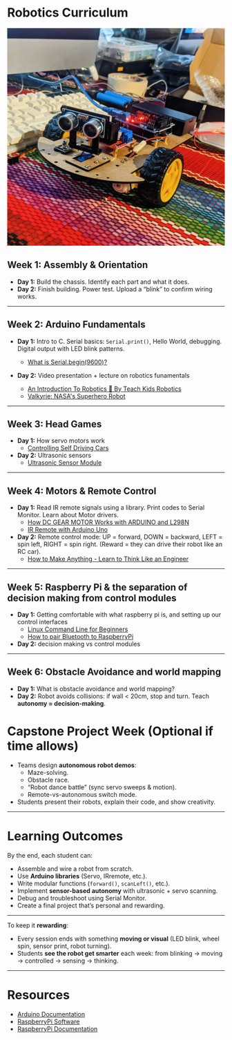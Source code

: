 # Robotics Curriculum

![Robot car built](images/robot.jpeg)

## Week 1: Assembly & Orientation

* **Day 1:** Build the chassis. Identify each part and what it does.
* **Day 2:** Finish building. Power test. Upload a “blink” to confirm wiring works.



---

## Week 2: Arduino Fundamentals

- **Day 1:** Intro to C. Serial basics: `Serial.print()`, Hello World, debugging. Digital output with LED blink patterns.
  - [What is Serial.begin(9600)?](https://www.youtube.com/watch?v=8GX5brSZ_1E)
- **Day 2:** Video presentation + lecture on robotics funamentals

  - [An Introduction To Robotics 🤖 By Teach Kids Robotics](https://www.youtube.com/watch?v=HvMQONnCXbE)
  - [Valkyrie: NASA's Superhero Robot](https://www.youtube.com/watch?v=IE-YBaYjbqY)


---

## Week 3: Head Games

- **Day 1:** How servo motors work
  - [Controlling Self Driving Cars](https://youtu.be/4Y7zG48uHRo)
- **Day 2:** Ultrasonic sensors
  - [Ultrasonic Sensor Module](https://youtu.be/KGwtit2bFyo)

---

## Week 4: Motors & Remote Control

- **Day 1:** Read IR remote signals using a library. Print codes to Serial Monitor. Learn about Motor drivers.
  - [How DC GEAR MOTOR Works with ARDUINO and L298N](https://youtu.be/GPVC84D5ULw)
  - [IR Remote with Arduino Uno](https://youtu.be/q97VE3oEwIc)
- **Day 2:** Remote control mode: UP = forward, DOWN = backward, LEFT = spin left, RIGHT = spin right. (Reward = they can drive their robot like an RC car).
  - [How to Make Anything - Learn to Think Like an Engineer](https://www.youtube.com/watch?v=IIwTCyu2wS4)

---

## Week 5: Raspberry Pi & the separation of decision making from control modules

- **Day 1:** Getting comfortable with what raspberry pi is, and setting up our control interfaces
  - [Linux Command Line for Beginners](https://youtu.be/16d2lHc0Pe8)
  - [How to pair Bluetooth to RaspberryPi](https://www.youtube.com/watch?v=lHwvoFLbAkM)
- **Day 2:** decision making vs control modules

---

## Week 6: Obstacle Avoidance and world mapping

- **Day 1:** What is obstacle avoidance and world mapping?
- **Day 2:** Robot avoids collisions: if wall < 20cm, stop and turn. Teach **autonomy = decision-making**.

# Capstone Project Week (Optional if time allows)

- Teams design **autonomous robot demos**:
  - Maze-solving.
  - Obstacle race.
  - “Robot dance battle” (sync servo sweeps & motion).
  - Remote-vs-autonomous switch mode.
- Students present their robots, explain their code, and show creativity.

---

# Learning Outcomes

By the end, each student can:

- Assemble and wire a robot from scratch.
- Use **Arduino libraries** (Servo, IRremote, etc.).
- Write modular functions (`forward()`, `scanLeft()`, etc.).
- Implement **sensor-based autonomy** with ultrasonic + servo scanning.
- Debug and troubleshoot using Serial Monitor.
- Create a final project that’s personal and rewarding.

---

To keep it **rewarding**:

- Every session ends with something **moving or visual** (LED blink, wheel spin, sensor print, robot turning).
- Students **see the robot get smarter** each week: from blinking → moving → controlled → sensing → thinking.

---

# Resources

- [Arduino Documentation](https://docs.arduino.cc/)
- [RaspberryPi Software](https://www.raspberrypi.com/software/)
- [RaspberryPi Documentation](https://www.raspberrypi.com/documentation/)

